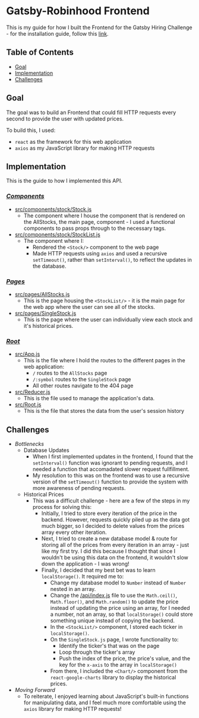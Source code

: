 # **Gatsby-Robinhood Frontend**
This is my guide for how I built the Frontend for the Gatsby Hiring Challenge - for the installation guide, follow this [link](https://github.com/logan-ankenbrandt/Gatsby-Robinhood/).



## **Table of Contents**

- [Goal](#goal)
- [Implementation](#implementation)
- [Challenges](#challenges)

## **Goal <a name = "goal"></a>**
The goal was to build an Frontend that could fill HTTP requests every second to provide the user with updated prices. 

To build this, I used:

* `react` as the framework for this web application
* `axios` as my JavaScript library for making HTTP requests

## **Implementation <a name = "implementation"></a>**

This is the guide to how I implemented this API.

### ***[Components](https://github.com/logan-ankenbrandt/Gatsby-Robinhood/tree/main/frontend/src/components/stock)*** 

* [src/components/stock/Stock.js](https://github.com/logan-ankenbrandt/Gatsby-Robinhood/blob/main/frontend/src/components/stock/Stock.js)
    * The component where I house the component that is rendered on the AllStocks, the main page, component - 
    I used a functional components to pass props through to the necessary tags.
* [src/components/stock/StockList.js](https://github.com/logan-ankenbrandt/Gatsby-Robinhood/blob/main/frontend/src/components/stock/StockList.js)
    * The component where I:
        * Rendered the `<Stock/>` component to the web page
        * Made HTTP requests using `axios` and used a recursive `setTimeout()`, rather than `setInterval()`, to reflect the updates in the database.

### ***[Pages](https://github.com/logan-ankenbrandt/Gatsby-Robinhood/tree/main/frontend/src/pages)***

* [src/pages/AllStocks.js](https://github.com/logan-ankenbrandt/Gatsby-Robinhood/blob/main/frontend/src/pages/AllStocks.js)
    * This is the page housing the `<StockList/>` - it is the main page for the web app where the user can see all of the stocks.
* [src/pages/SingleStock.js](https://github.com/logan-ankenbrandt/Gatsby-Robinhood/blob/main/frontend/src/pages/SingleStock.js)
    * This is the page where the user can individually view each stock and it's historical prices.

### ***[Root](https://github.com/logan-ankenbrandt/Gatsby-Robinhood/tree/main/frontend/src)***

* [src/App.js](https://github.com/logan-ankenbrandt/Gatsby-Robinhood/tree/main/frontend/src/App.js)
    * This is the file where I hold the routes to the different pages in the web application:
        * `/` routes to the `AllStocks` page
        * `/:symbol` routes to the `SingleStock` page
        * All other routes navigate to the 404 page
* [src/Reducer.js](https://github.com/logan-ankenbrandt/Gatsby-Robinhood/tree/main/frontend/src/Reducer.js)
    * This is the file used to manage the application's data.
* [src/Root.js](https://github.com/logan-ankenbrandt/Gatsby-Robinhood/tree/main/frontend/src/Root.js)
    * This is the file that stores the data from the user's session history

## **Challenges <a name = "challenges"></a>**
* *Bottlenecks*
    * Database Updates
        * When I first implemented updates in the frontend, I found that the `setInterval()` function was ignorant to pending requests, and I needed a function that accomadated slower request fullfillment. 
        * My resolution to this was on the frontend was to use a recursive version of the `setTimeout()` function to provide the system with more awareness of pending requests.
    * Historical Prices
        * This was a difficult challenge - here are a few of the steps in my process for solving this:
            * Initially, I tried to store every iteration of the price in the backend. However, requests quickly piled up as the data got much bigger, so I decided to delete values from the prices array every other iteration.
            * Next, I tried to create a new database model & route for storing all of the prices from every iteration in an array - just like my first try. I did this because I thought that since I wouldn't be using this data on the frontend, it wouldn't slow down the application - I was wrong!
            * Finally, I decided that my best bet was to learn `localStorage()`. It required me to:
                * Change my database model to `Number` instead of `Number` nested in an array.
                * Change the [/api/index.js](https://github.com/logan-ankenbrandt/Gatsby-Robinhood/blob/main/api/index.js) file to use the `Math.ceil()`, `Math.floor()`, and `Math.random()` to update the price instead of updating the price using an array, for I needed a number, not an array, so that `localStorage()` could store something unique instead of copying the backend.
                * In the `<StockList/>` component, I stored each ticker in `localStorage()`.
                * On the `SingleStock.js` page, I wrote functionality to:
                    * Identify the ticker's that was on the page 
                    * Loop through the ticker's array
                    * Push the index of the price, the price's value, and the key for the `x-axis` to the array in `localStorage()`
                * From there, I included the `<Chart/>` component from the `react-google-charts` library to display the historical prices.
* *Moving Forward*
    * To reiterate, I enjoyed learning about JavaScript's built-in functions for manipulating data, and I feel much more comfortable using the `axios` library for making HTTP requests!